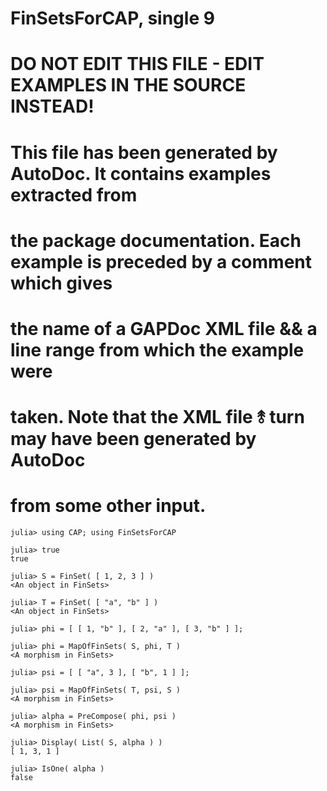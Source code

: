# FinSetsForCAP, single 9
# DO NOT EDIT THIS FILE - EDIT EXAMPLES IN THE SOURCE INSTEAD!
# This file has been generated by AutoDoc. It contains examples extracted from
# the package documentation. Each example is preceded by a comment which gives
# the name of a GAPDoc XML file && a line range from which the example were
# taken. Note that the XML file ⥉ turn may have been generated by AutoDoc
# from some other input.

```jldoctest
julia> using CAP; using FinSetsForCAP

julia> true
true

julia> S = FinSet( [ 1, 2, 3 ] )
<An object in FinSets>

julia> T = FinSet( [ "a", "b" ] )
<An object in FinSets>

julia> phi = [ [ 1, "b" ], [ 2, "a" ], [ 3, "b" ] ];

julia> phi = MapOfFinSets( S, phi, T )
<A morphism in FinSets>

julia> psi = [ [ "a", 3 ], [ "b", 1 ] ];

julia> psi = MapOfFinSets( T, psi, S )
<A morphism in FinSets>

julia> alpha = PreCompose( phi, psi )
<A morphism in FinSets>

julia> Display( List( S, alpha ) )
[ 1, 3, 1 ]

julia> IsOne( alpha )
false

```
